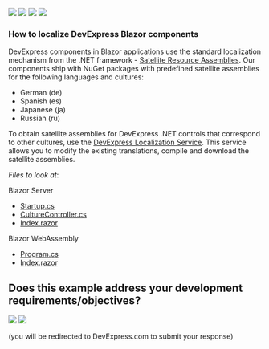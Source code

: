 <!-- default badges list -->
![](https://img.shields.io/endpoint?url=https://codecentral.devexpress.com/api/v1/VersionRange/233067893/20.1.4%2B)
[![](https://img.shields.io/badge/Open_in_DevExpress_Support_Center-FF7200?style=flat-square&logo=DevExpress&logoColor=white)](https://supportcenter.devexpress.com/ticket/details/T850867)
[![](https://img.shields.io/badge/📖_How_to_use_DevExpress_Examples-e9f6fc?style=flat-square)](https://docs.devexpress.com/GeneralInformation/403183)
[![](https://img.shields.io/badge/💬_Leave_Feedback-feecdd?style=flat-square)](#does-this-example-address-your-development-requirementsobjectives)
<!-- default badges end -->
### How to localize DevExpress Blazor components
 
DevExpress components in Blazor applications use the standard localization mechanism from the .NET framework - [Satellite Resource Assemblies][0].
Our components ship with NuGet packages with predefined satellite assemblies for the following languages and cultures:
  
- German (de)
- Spanish (es)
-	Japanese (ja)
-	Russian (ru)

To obtain satellite assemblies for DevExpress .NET controls that correspond to other cultures, use the [DevExpress Localization Service](http://localization.devexpress.com/). This service allows you to modify the existing translations, compile and download the satellite assemblies.
 
 *Files to look at*:

Blazor Server
- [Startup.cs](./CS/BlazorServerApp/Startup.cs)
- [CultureController.cs](./CS/BlazorServerApp/Controllers/CultureController.cs)
- [Index.razor](./CS/BlazorServerApp/Pages/Index.razor)

Blazor WebAssembly
-	[Program.cs](./CS/BlazorClientApp/Program.cs)
-	[Index.razor](./CS/BlazorClientApp/Pages/Index.razor)

[0]: https://docs.microsoft.com/en-us/dotnet/framework/resources/creating-satellite-assemblies-for-desktop-apps?view=netframework-4.8
<!-- feedback -->
## Does this example address your development requirements/objectives?

[<img src="https://www.devexpress.com/support/examples/i/yes-button.svg"/>](https://www.devexpress.com/support/examples/survey.xml?utm_source=github&utm_campaign=localize-devexpress-blazor-components&~~~was_helpful=yes) [<img src="https://www.devexpress.com/support/examples/i/no-button.svg"/>](https://www.devexpress.com/support/examples/survey.xml?utm_source=github&utm_campaign=localize-devexpress-blazor-components&~~~was_helpful=no)

(you will be redirected to DevExpress.com to submit your response)
<!-- feedback end -->
